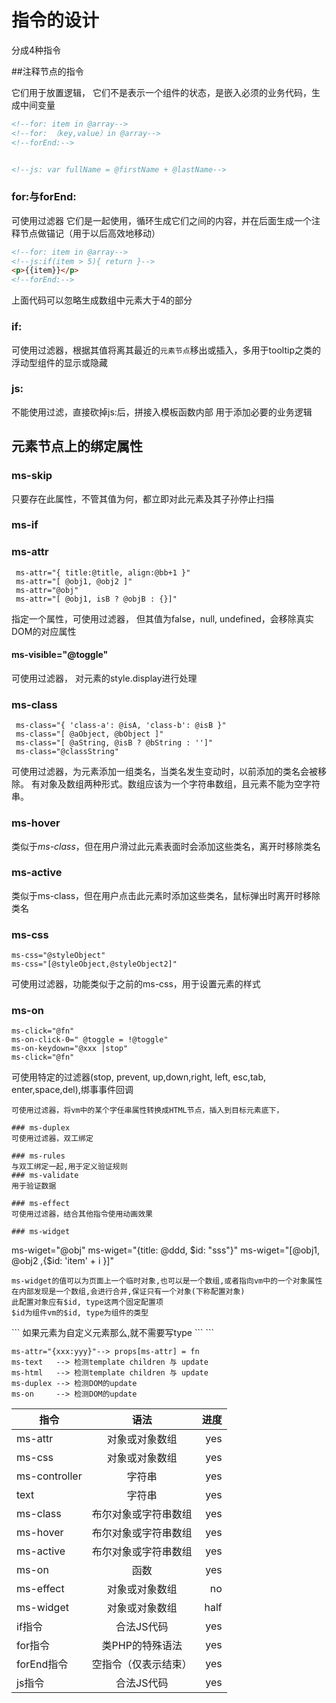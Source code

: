 指令的设计
==========

分成4种指令

##注释节点的指令

它们用于放置逻辑， 它们不是表示一个组件的状态，是嵌入必须的业务代码，生成中间变量

```html
<!--for: item in @array-->
<!--for: （key,value）in @array-->
<!--forEnd:-->


<!--js: var fullName = @firstName + @lastName-->

```
### for:与forEnd:
可使用过滤器 它们是一起使用，循环生成它们之间的内容，并在后面生成一个注释节点做锚记（用于以后高效地移动）

```html
<!--for: item in @array-->
<!--js:if(item > 5){ return }-->
<p>{{item}}</p>
<!--forEnd:-->
```

上面代码可以忽略生成数组中元素大于4的部分

### if:
可使用过滤器，根据其值将离其最近的`元素节点`移出或插入，多用于tooltip之类的浮动型组件的显示或隐藏

### js:
不能使用过滤，直接砍掉js:后，拼接入模板函数内部
用于添加必要的业务逻辑


## 元素节点上的绑定属性

### ms-skip
只要存在此属性，不管其值为何，都立即对此元素及其子孙停止扫描


### ms-if


### ms-attr
```
 ms-attr="{ title:@title, align:@bb+1 }"
 ms-attr="[ @obj1, @obj2 ]"
 ms-attr="@obj"
 ms-attr="[ @obj1, isB ? @objB : {}]"
```
指定一个属性，可使用过滤器， 但其值为false，null, undefined，会移除真实DOM的对应属性

#### ms-visible="@toggle"
可使用过滤器， 对元素的style.display进行处理

### ms-class
```
 ms-class="{ 'class-a': @isA, 'class-b': @isB }"
 ms-class="[ @aObject, @bObject ]"
 ms-class="[ @aString, @isB ? @bString : '']"
 ms-class="@classString"
```
可使用过滤器，为元素添加一组类名，当类名发生变动时，以前添加的类名会被移除。 有对象及数组两种形式。数组应该为一个字符串数组，且元素不能为空字符串。

### ms-hover
类似于*ms-class*，但在用户滑过此元素表面时会添加这些类名，离开时移除类名

### ms-active

类似于ms-class，但在用户点击此元素时添加这些类名，鼠标弹出时离开时移除类名

### ms-css
```
ms-css="@styleObject"
ms-css="[@styleObject,@styleObject2]"
```
可使用过滤器，功能类似于之前的ms-css，用于设置元素的样式

### ms-on
```
ms-click="@fn"
ms-on-click-0=" @toggle = !@toggle"
ms-on-keydown="@xxx |stop"
ms-click="@fn"
```
可使用特定的过滤器(stop, prevent, up,down,right, left, esc,tab, enter,space,del),绑事事件回调

```
可使用过滤器，将vm中的某个字任串属性转换成HTML节点，插入到目标元素底下，

### ms-duplex
可使用过滤器，双工绑定

### ms-rules
与双工绑定一起,用于定义验证规则
### ms-validate
用于验证数据

### ms-effect
可使用过滤器，结合其他指令使用动画效果

### ms-widget
```
ms-wiget="@obj"
ms-wiget="{title: @ddd, $id: "sss"}"
ms-wiget="[@obj1, @obj2 ,{$id: 'item' + i }]"
```
ms-widget的值可以为页面上一个临时对象,也可以是一个数组,或者指向vm中的一个对象属性
在内部发现是一个数组,会进行合并,保证只有一个对象(下称配置对象)
此配置对象应有$id, type这两个固定配置项
$id为组件vm的$id, type为组件的类型 

```
<div ms-widget="{$id: @id, type:'panel',other:@param1}"></div>
```
如果元素为自定义元素那么,就不需要写type
```
<ms-panel ms-widget="{$id: @id,other:@param1}"></ms-panel>
```

```
ms-attr="{xxx:yyy}"--> props[ms-attr] = fn
ms-text   --> 检测template children 与 update
ms-html   --> 检测template children 与 update
ms-duplex --> 检测DOM的update
ms-on     --> 检测DOM的update
```


| 指令           | 语法               | 进度  |
| ------------- |:-----------------:| -----:|
| ms-attr       | 对象或对象数组        | yes |
| ms-css      | 对象或对象数组          | yes |
| ms-controller | 字符串               | yes |
| text          | 字符串              | yes |
| ms-class      | 布尔对象或字符串数组    | yes |
| ms-hover      | 布尔对象或字符串数组    | yes |
| ms-active     | 布尔对象或字符串数组    | yes |
| ms-on         | 函数                | yes |
| ms-effect     | 对象或对象数组        | no |
| ms-widget     | 对象或对象数组        | half |
| if指令        |     合法JS代码        | yes |
| for指令       | 类PHP的特殊语法        | yes |
| forEnd指令    | 空指令（仅表示结束）     | yes|
| js指令        |  合法JS代码            | yes|

